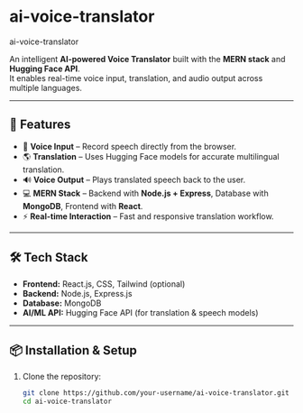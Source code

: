 # ai-voice-translator
ai-voice-translator


An intelligent **AI-powered Voice Translator** built with the **MERN stack** and **Hugging Face API**.  
It enables real-time voice input, translation, and audio output across multiple languages.  

---

## 🚀 Features
- 🎤 **Voice Input** – Record speech directly from the browser.
- 🌎 **Translation** – Uses Hugging Face models for accurate multilingual translation.
- 🔊 **Voice Output** – Plays translated speech back to the user.
- 💻 **MERN Stack** – Backend with **Node.js + Express**, Database with **MongoDB**, Frontend with **React**.
- ⚡ **Real-time Interaction** – Fast and responsive translation workflow.

---

## 🛠️ Tech Stack
- **Frontend:** React.js, CSS, Tailwind (optional)
- **Backend:** Node.js, Express.js
- **Database:** MongoDB
- **AI/ML API:** Hugging Face API (for translation & speech models)

---

## 📦 Installation & Setup

1. Clone the repository:
   ```bash
   git clone https://github.com/your-username/ai-voice-translator.git
   cd ai-voice-translator
